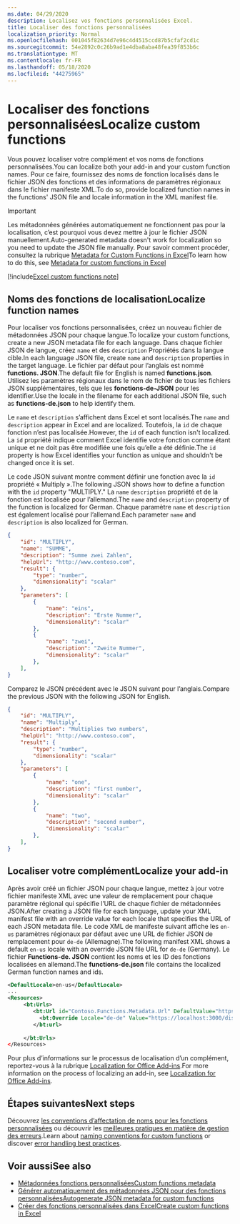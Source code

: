 ```yaml
---
ms.date: 04/29/2020
description: Localisez vos fonctions personnalisées Excel.
title: Localiser des fonctions personnalisées
localization_priority: Normal
ms.openlocfilehash: 001045f82634d7e96c4d4515ccd87b5cfaf2cd1c
ms.sourcegitcommit: 54e2892c0c26b9ad1e4dba8aba48fea39f853b6c
ms.translationtype: MT
ms.contentlocale: fr-FR
ms.lasthandoff: 05/18/2020
ms.locfileid: "44275965"
---
```

# <a name="localize-custom-functions"></a><span data-ttu-id="400af-103">Localiser des fonctions personnalisées</span><span class="sxs-lookup"><span data-stu-id="400af-103">Localize custom functions</span></span>

<span data-ttu-id="400af-104">Vous pouvez localiser votre complément et vos noms de fonctions personnalisées.</span><span class="sxs-lookup"><span data-stu-id="400af-104">You can localize both your add-in and your custom function names.</span></span> <span data-ttu-id="400af-105">Pour ce faire, fournissez des noms de fonction localisés dans le fichier JSON des fonctions et des informations de paramètres régionaux dans le fichier manifeste XML.</span><span class="sxs-lookup"><span data-stu-id="400af-105">To do so, provide localized function names in the functions' JSON file and locale information in the XML manifest file.</span></span>

>[!IMPORTANT]
> <span data-ttu-id="400af-106">Les métadonnées générées automatiquement ne fonctionnent pas pour la localisation, c’est pourquoi vous devez mettre à jour le fichier JSON manuellement.</span><span class="sxs-lookup"><span data-stu-id="400af-106">Auto-generated metadata doesn't work for localization so you need to update the JSON file manually.</span></span> <span data-ttu-id="400af-107">Pour savoir comment procéder, consultez la rubrique [Metadata for Custom Functions in Excel](custom-functions-json.md)</span><span class="sxs-lookup"><span data-stu-id="400af-107">To learn how to do this, see [Metadata for custom functions in Excel](custom-functions-json.md)</span></span>

[!include[Excel custom functions note](../includes/excel-custom-functions-note.md)]

## <a name="localize-function-names"></a><span data-ttu-id="400af-108">Noms des fonctions de localisation</span><span class="sxs-lookup"><span data-stu-id="400af-108">Localize function names</span></span>

<span data-ttu-id="400af-109">Pour localiser vos fonctions personnalisées, créez un nouveau fichier de métadonnées JSON pour chaque langue.</span><span class="sxs-lookup"><span data-stu-id="400af-109">To localize your custom functions, create a new JSON metadata file for each language.</span></span> <span data-ttu-id="400af-110">Dans chaque fichier JSON de langue, créez `name` et des `description` Propriétés dans la langue cible.</span><span class="sxs-lookup"><span data-stu-id="400af-110">In each language JSON file, create `name` and `description` properties in the target language.</span></span> <span data-ttu-id="400af-111">Le fichier par défaut pour l’anglais est nommé **functions. JSON**.</span><span class="sxs-lookup"><span data-stu-id="400af-111">The default file for English is named **functions.json**.</span></span> <span data-ttu-id="400af-112">Utilisez les paramètres régionaux dans le nom de fichier de tous les fichiers JSON supplémentaires, tels que les **fonctions-de-JSON** pour les identifier.</span><span class="sxs-lookup"><span data-stu-id="400af-112">Use the locale in the filename for each additional JSON file, such as **functions-de.json** to help identify them.</span></span>

<span data-ttu-id="400af-113">Le `name` et `description` s’affichent dans Excel et sont localisés.</span><span class="sxs-lookup"><span data-stu-id="400af-113">The `name` and `description` appear in Excel and are localized.</span></span> <span data-ttu-id="400af-114">Toutefois, la `id` de chaque fonction n’est pas localisée.</span><span class="sxs-lookup"><span data-stu-id="400af-114">However, the `id` of each function isn't localized.</span></span> <span data-ttu-id="400af-115">La `id` propriété indique comment Excel identifie votre fonction comme étant unique et ne doit pas être modifiée une fois qu’elle a été définie.</span><span class="sxs-lookup"><span data-stu-id="400af-115">The `id` property is how Excel identifies your function as unique and shouldn't be changed once it is set.</span></span>

<span data-ttu-id="400af-116">Le code JSON suivant montre comment définir une fonction avec la `id` propriété « Multiply ».</span><span class="sxs-lookup"><span data-stu-id="400af-116">The following JSON shows how to define a function with the `id` property "MULTIPLY."</span></span> <span data-ttu-id="400af-117">La `name` `description` propriété et de la fonction est localisée pour l’allemand.</span><span class="sxs-lookup"><span data-stu-id="400af-117">The `name` and `description` property of the function is localized for German.</span></span> <span data-ttu-id="400af-118">Chaque paramètre `name` et `description` est également localisé pour l’allemand.</span><span class="sxs-lookup"><span data-stu-id="400af-118">Each parameter `name` and `description` is also localized for German.</span></span>

```JSON
{
    "id": "MULTIPLY",
    "name": "SUMME",
    "description": "Summe zwei Zahlen",
    "helpUrl": "http://www.contoso.com",
    "result": {
        "type": "number",
        "dimensionality": "scalar"
    },
    "parameters": [
        {
            "name": "eins",
            "description": "Erste Nummer",
            "dimensionality": "scalar"
        },
        {
            "name": "zwei",
            "description": "Zweite Nummer",
            "dimensionality": "scalar"
        },
    ],
}
```

<span data-ttu-id="400af-119">Comparez le JSON précédent avec le JSON suivant pour l’anglais.</span><span class="sxs-lookup"><span data-stu-id="400af-119">Compare the previous JSON with the following JSON for English.</span></span>

```JSON
{
    "id": "MULTIPLY",
    "name": "Multiply",
    "description": "Multiplies two numbers",
    "helpUrl": "http://www.contoso.com",
    "result": {
        "type": "number",
        "dimensionality": "scalar"
    },
    "parameters": [
        {
            "name": "one",
            "description": "first number",
            "dimensionality": "scalar"
        },
        {
            "name": "two",
            "description": "second number",
            "dimensionality": "scalar"
        },
    ],
}
```

## <a name="localize-your-add-in"></a><span data-ttu-id="400af-120">Localiser votre complément</span><span class="sxs-lookup"><span data-stu-id="400af-120">Localize your add-in</span></span>

<span data-ttu-id="400af-121">Après avoir créé un fichier JSON pour chaque langue, mettez à jour votre fichier manifeste XML avec une valeur de remplacement pour chaque paramètre régional qui spécifie l’URL de chaque fichier de métadonnées JSON.</span><span class="sxs-lookup"><span data-stu-id="400af-121">After creating a JSON file for each language, update your XML manifest file with an override value for each locale that specifies the URL of each JSON metadata file.</span></span> <span data-ttu-id="400af-122">Le code XML de manifeste suivant affiche les `en-us` paramètres régionaux par défaut avec une URL de fichier JSON de remplacement pour `de-de` (Allemagne).</span><span class="sxs-lookup"><span data-stu-id="400af-122">The following manifest XML shows a default `en-us` locale with an override JSON file URL for `de-de` (Germany).</span></span> <span data-ttu-id="400af-123">Le fichier **Functions-de. JSON** contient les noms et les ID des fonctions localisées en allemand.</span><span class="sxs-lookup"><span data-stu-id="400af-123">The **functions-de.json** file contains the localized German function names and ids.</span></span>

```XML
<DefaultLocale>en-us</DefaultLocale>
...
<Resources>
     <bt:Urls>
        <bt:Url id="Contoso.Functions.Metadata.Url" DefaultValue="https://localhost:3000/dist/functions.json"/>
          <bt:Override Locale="de-de" Value="https://localhost:3000/dist/functions-de.json" />
        </bt:url>
        
     </bt:Urls>
</Resources>
```

<span data-ttu-id="400af-124">Pour plus d’informations sur le processus de localisation d’un complément, reportez-vous à la rubrique [Localization for Office Add-ins](../develop/localization.md#control-localization-from-the-manifest).</span><span class="sxs-lookup"><span data-stu-id="400af-124">For more information on the process of localizing an add-in, see [Localization for Office Add-ins](../develop/localization.md#control-localization-from-the-manifest).</span></span>

## <a name="next-steps"></a><span data-ttu-id="400af-125">Étapes suivantes</span><span class="sxs-lookup"><span data-stu-id="400af-125">Next steps</span></span>
<span data-ttu-id="400af-126">Découvrez [les conventions d’affectation de noms pour les fonctions personnalisées](custom-functions-naming.md) ou découvrir les [meilleures pratiques en matière de gestion des erreurs](custom-functions-errors.md).</span><span class="sxs-lookup"><span data-stu-id="400af-126">Learn about [naming conventions for custom functions](custom-functions-naming.md) or discover [error handling best practices](custom-functions-errors.md).</span></span>

## <a name="see-also"></a><span data-ttu-id="400af-127">Voir aussi</span><span class="sxs-lookup"><span data-stu-id="400af-127">See also</span></span>

* [<span data-ttu-id="400af-128">Métadonnées fonctions personnalisées</span><span class="sxs-lookup"><span data-stu-id="400af-128">Custom functions metadata</span></span>](custom-functions-json.md)
* [<span data-ttu-id="400af-129">Générer automatiquement des métadonnées JSON pour des fonctions personnalisées</span><span class="sxs-lookup"><span data-stu-id="400af-129">Autogenerate JSON metadata for custom functions</span></span>](custom-functions-json-autogeneration.md)
* [<span data-ttu-id="400af-130">Créer des fonctions personnalisées dans Excel</span><span class="sxs-lookup"><span data-stu-id="400af-130">Create custom functions in Excel</span></span>](custom-functions-overview.md)
